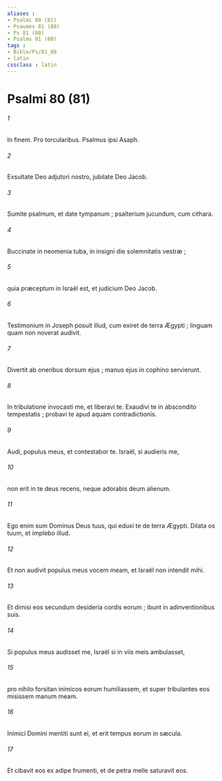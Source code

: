 ```yaml
---
aliases : 
- Psalmi 80 (81)
- Psaumes 81 (80)
- Ps 81 (80)
- Psalms 81 (80)
tags : 
- Bible/Ps/81_80
- latin
cssclass : latin
---
```


# Psalmi 80 (81)

###### 1
In finem. Pro torcularibus. Psalmus ipsi Asaph.
###### 2
Exsultate Deo adjutori nostro, jubilate Deo Jacob.
###### 3
Sumite psalmum, et date tympanum ; psalterium jucundum, cum cithara.
###### 4
Buccinate in neomenia tuba, in insigni die solemnitatis vestræ ;
###### 5
quia præceptum in Israël est, et judicium Deo Jacob.
###### 6
Testimonium in Joseph posuit illud, cum exiret de terra Ægypti ; linguam quam non noverat audivit.
###### 7
Divertit ab oneribus dorsum ejus ; manus ejus in cophino servierunt.
###### 8
In tribulatione invocasti me, et liberavi te. Exaudivi te in abscondito tempestatis ; probavi te apud aquam contradictionis.
###### 9
Audi, populus meus, et contestabor te. Israël, si audieris me,
###### 10
non erit in te deus recens, neque adorabis deum alienum.
###### 11
Ego enim sum Dominus Deus tuus, qui eduxi te de terra Ægypti. Dilata os tuum, et implebo illud.
###### 12
Et non audivit populus meus vocem meam, et Israël non intendit mihi.
###### 13
Et dimisi eos secundum desideria cordis eorum ; ibunt in adinventionibus suis.
###### 14
Si populus meus audisset me, Israël si in viis meis ambulasset,
###### 15
pro nihilo forsitan inimicos eorum humiliassem, et super tribulantes eos misissem manum meam.
###### 16
Inimici Domini mentiti sunt ei, et erit tempus eorum in sæcula.
###### 17
Et cibavit eos ex adipe frumenti, et de petra melle saturavit eos.
